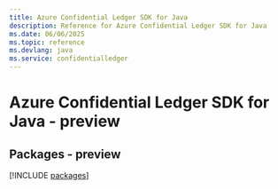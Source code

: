 ```yaml
---
title: Azure Confidential Ledger SDK for Java
description: Reference for Azure Confidential Ledger SDK for Java
ms.date: 06/06/2025
ms.topic: reference
ms.devlang: java
ms.service: confidentialledger
---
```

# Azure Confidential Ledger SDK for Java - preview
## Packages - preview
[!INCLUDE [packages](confidential-ledger-index.md)]
